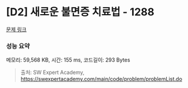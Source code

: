 # [D2] 새로운 불면증 치료법 - 1288 

[문제 링크](https://swexpertacademy.com/main/code/problem/problemDetail.do?contestProbId=AV18_yw6I9MCFAZN) 

### 성능 요약

메모리: 59,568 KB, 시간: 155 ms, 코드길이: 293 Bytes



> 출처: SW Expert Academy, https://swexpertacademy.com/main/code/problem/problemList.do